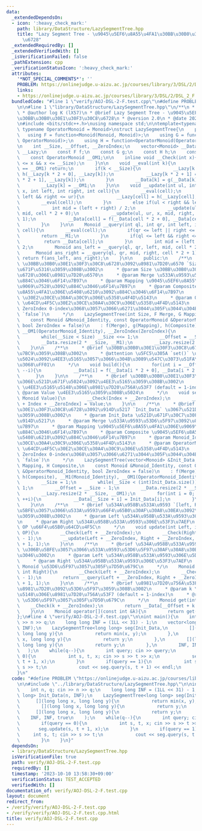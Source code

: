 ```yaml
---
data:
  _extendedDependsOn:
  - icon: ':heavy_check_mark:'
    path: library/DataStructure/LazySegmentTree.hpp
    title: "Lazy Segment Tree - \u9045\u5EF6\u8A55\u4FA1\u30BB\u30B0\u30E1\u30F3\u30C8\
      \u6728"
  _extendedRequiredBy: []
  _extendedVerifiedWith: []
  _isVerificationFailed: false
  _pathExtension: cpp
  _verificationStatusIcon: ':heavy_check_mark:'
  attributes:
    '*NOT_SPECIAL_COMMENTS*': ''
    PROBLEM: https://onlinejudge.u-aizu.ac.jp/courses/library/3/DSL/2/DSL_2_F
    links:
    - https://onlinejudge.u-aizu.ac.jp/courses/library/3/DSL/2/DSL_2_F
  bundledCode: "#line 1 \"verify/AOJ-DSL-2-F.test.cpp\"\n#define PROBLEM \"https://onlinejudge.u-aizu.ac.jp/courses/library/3/DSL/2/DSL_2_F\"\
    \n\n#line 1 \"library/DataStructure/LazySegmentTree.hpp\"\n/**\n * @file LazySegmentTree.hpp\n\
    \ * @author log K (lX57)\n * @brief Lazy Segment Tree - \u9045\u5EF6\u8A55\u4FA1\
    \u30BB\u30B0\u30E1\u30F3\u30C8\u6728\n * @version 2.0\n * @date 2023-10-02\n */\n\
    \n#include <bits/stdc++.h>\nusing namespace std;\n\ntemplate<typename Monoid,\
    \ typename OperatorMonoid = Monoid>\nstruct LazySegmentTree{\n    private:\n \
    \   using F = function<Monoid(Monoid, Monoid)>;\n    using G = function<Monoid(Monoid,\
    \ OperatorMonoid)>;\n    using H = function<OperatorMonoid(OperatorMonoid, OperatorMonoid)>;\n\
    \n    int __Size, __Offset, __ZeroIndex;\n    vector<Monoid> __Data;\n    vector<OperatorMonoid>\
    \ __Lazy;\n    const F f;\n    const G g;\n    const H h;\n    const Monoid __M1;\n\
    \    const OperatorMonoid __OM1;\n\n    inline void __Check(int x){\n        assert(1\
    \ <= x && x <= __Size);\n    }\n\n    void __eval(int k){\n        if(__Lazy[k]\
    \ == __OM1) return;\n        if(k < __Size){\n            __Lazy[k * 2 + 0] =\
    \ h(__Lazy[k * 2 + 0], __Lazy[k]);\n            __Lazy[k * 2 + 1] = h(__Lazy[k\
    \ * 2 + 1], __Lazy[k]);\n        }\n        __Data[k] = g(__Data[k], __Lazy[k]);\n\
    \        __Lazy[k] = __OM1;\n    }\n\n    void __update(int ul, int ur, OperatorMonoid\
    \ x, int left, int right, int cell){\n        __eval(cell);\n        if(ul <=\
    \ left && right <= ur){\n            __Lazy[cell] = h(__Lazy[cell], x);\n    \
    \        __eval(cell);\n        }\n        else if(ul < right && left < ur){\n\
    \            int mid = (left + right) / 2;\n            __update(ul, ur, x, left,\
    \ mid, cell * 2 + 0);\n            __update(ul, ur, x, mid, right, cell * 2 +\
    \ 1);\n            __Data[cell] = f(__Data[cell * 2 + 0], __Data[cell * 2 + 1]);\n\
    \        }\n    }\n\n    Monoid __query(int ql, int qr, int left, int right, int\
    \ cell){\n        __eval(cell);\n        if(qr <= left || right <= ql){\n    \
    \        return __M1;\n        }\n        if(ql <= left && right <= qr){\n   \
    \         return __Data[cell];\n        }\n        int mid = (left + right) /\
    \ 2;\n        Monoid ans_left = __query(ql, qr, left, mid, cell * 2 + 0);\n  \
    \      Monoid ans_right = __query(ql, qr, mid, right, cell * 2 + 1);\n       \
    \ return f(ans_left, ans_right);\n    }\n\n    public:\n    /**\n     * @brief\
    \ \u30BB\u30B0\u30E1\u30F3\u30C8\u6728\u3092\u8981\u7D20\u6570 `Size` \u3067\u521D\
    \u671F\u5316\u3059\u308B\u3002\n     * @param Size \u30BB\u30B0\u30E1\u30F3\u30C8\
    \u6728\u306E\u8981\u7D20\u6570\n     * @param Merge \u533A\u9593\u53D6\u5F97\u3092\
    \u884C\u3046\u6F14\u7B97\n     * @param Mapping \u9045\u5EF6\u8A55\u4FA1\u306E\
    \u9069\u7528\u3092\u884C\u3046\u6F14\u7B97\n     * @param Composite \u9045\u5EF6\
    \u8A55\u4FA1\u306E\u5408\u6210\u3092\u884C\u3046\u6F14\u7B97\n     * @param Monoid_Identity\
    \ \u30E2\u30CE\u30A4\u30C9\u306E\u5358\u4F4D\u5143\n     * @param OperatorMonoid_Identity\
    \ \u64CD\u4F5C\u30E2\u30CE\u30A4\u30C9\u306E\u5358\u4F4D\u5143\n     * @param\
    \ ZeroIndex 0-index\u3068\u3057\u3066\u6271\u3044\u305F\u3044\u304B (default =\
    \ `false`)\n     */\n    LazySegmentTree(int Size, F Merge, G Mapping, H Composite,\n\
    \    const Monoid &Monoid_Identity, const OperatorMonoid &OperatorMonoid_Identity,\
    \ bool ZeroIndex = false)\n    : f(Merge), g(Mapping), h(Composite), __M1(Monoid_Identity),\
    \ __OM1(OperatorMonoid_Identity), __ZeroIndex(ZeroIndex){\n        __Size = 1;\n\
    \        while(__Size < Size) __Size <<= 1;\n        __Offset = __Size - 1;\n\
    \        __Data.resize(2 * __Size, __M1);\n        __Lazy.resize(2 * __Size, __OM1);\n\
    \    }\n\n    /**\n     * @brief \u30BB\u30B0\u30E1\u30F3\u30C8\u6728\u3092\u69CB\
    \u7BC9\u3059\u308B\u3002\n     * @attention \u5FC5\u305A `set()` \u3067\u521D\u671F\
    \u5024\u3092\u4EE3\u5165\u3057\u3066\u304B\u3089\u547C\u3073\u51FA\u3059\u3053\
    \u3068\uFF01\n     */\n    void build(){\n        for(int i = __Offset; i >= 1;\
    \ --i){\n            __Data[i] = f(__Data[i * 2 + 0], __Data[i * 2 + 1]);\n  \
    \      }\n    }\n\n    /**\n     * @brief \u30BB\u30B0\u30E1\u30F3\u30C8\u6728\
    \u306E\u521D\u671F\u5024\u3092\u4EE3\u5165\u3059\u308B\u3002\n     * @param Index\
    \ \u4EE3\u5165\u5148\u306E\u8981\u7D20\u756A\u53F7 (default = 1-index)\n     *\
    \ @param Value \u4EE3\u5165\u3059\u308B\u5024\n     */\n    void set(int Index,\
    \ Monoid Value){\n        __Check(Index + __ZeroIndex);\n        __Data[__Offset\
    \ + Index + __ZeroIndex] = Value;\n    }\n\n    /**\n     * @brief \u30BB\u30B0\
    \u30E1\u30F3\u30C8\u6728\u3092\u914D\u5217 `Init_Data` \u3067\u521D\u671F\u5316\
    \u3059\u308B\u3002\n     * @param Init_Data \u521D\u671F\u30C7\u30FC\u30BF\u306E\
    \u914D\u5217\n     * @param Merge \u533A\u9593\u53D6\u5F97\u3092\u884C\u3046\u6F14\
    \u7B97\n     * @param Mapping \u9045\u5EF6\u8A55\u4FA1\u306E\u9069\u7528\u3092\
    \u884C\u3046\u6F14\u7B97\n     * @param Composite \u9045\u5EF6\u8A55\u4FA1\u306E\
    \u5408\u6210\u3092\u884C\u3046\u6F14\u7B97\n     * @param Monoid_Identity \u30E2\
    \u30CE\u30A4\u30C9\u306E\u5358\u4F4D\u5143\n     * @param OperatorMonoid_Identity\
    \ \u64CD\u4F5C\u30E2\u30CE\u30A4\u30C9\u306E\u5358\u4F4D\u5143\n     * @param\
    \ ZeroIndex 0-index\u3068\u3057\u3066\u6271\u3044\u305F\u3044\u304B (default =\
    \ `false`)\n     */\n    LazySegmentTree(vector<Monoid> &Init_Data, F Merge, G\
    \ Mapping, H Composite,\n    const Monoid &Monoid_Identity, const OperatorMonoid\
    \ &OperatorMonoid_Identity, bool ZeroIndex = false)\n    : f(Merge), g(Mapping),\
    \ h(Composite), __M1(Monoid_Identity), __OM1(OperatorMonoid_Identity), __ZeroIndex(ZeroIndex){\n\
    \        __Size = 1;\n        while(__Size < (int)Init_Data.size()) __Size <<=\
    \ 1;\n        __Offset = __Size - 1;\n        __Data.resize(2 * __Size, __M1);\n\
    \        __Lazy.resize(2 * __Size, __OM1);\n        for(int i = 0; i < (int)Init_Data.size();\
    \ ++i){\n            __Data[__Size + i] = Init_Data[i];\n        }\n        build();\n\
    \    }\n\n    /**\n     * @brief \u534A\u958B\u533A\u9593 `[left, Right)` \u306B\
    \u5BFE\u3057\u3066\u533A\u9593\u66F4\u65B0\u30AF\u30A8\u30EA\u3092\u51E6\u7406\
    \u3059\u308B\u3002\n     * @param Left \u534A\u958B\u533A\u9593\u306E\u5DE6\u7AEF\
    \n     * @param Right \u534A\u958B\u533A\u9593\u306E\u53F3\u7AEF\n     * @param\
    \ OP \u66F4\u65B0\u64CD\u4F5C\n     */\n    void update(int Left, int Right, OperatorMonoid\
    \ OP){\n        __Check(Left + __ZeroIndex);\n        __Check(Right + __ZeroIndex\
    \ - 1);\n        __update(Left + __ZeroIndex, Right + __ZeroIndex, OP, 1, __Size\
    \ + 1, 1);\n    }\n\n    /**\n     * @brief \u534A\u958B\u533A\u9593 `[Left, Right)`\
    \ \u306B\u5BFE\u3057\u3066\u533A\u9593\u53D6\u5F97\u30AF\u30A8\u30EA\u3092\u884C\
    \u3046\u3002\n     * @param Left \u534A\u958B\u533A\u9593\u306E\u5DE6\u7AEF\n\
    \     * @param Right \u534A\u958B\u533A\u9593\u306E\u53F3\u7AEF\n     * @return\
    \ Monoid \u53D6\u5F97\u3057\u305F\u7D50\u679C\n     */\n    Monoid query(int Left,\
    \ int Right){\n        __Check(Left + __ZeroIndex);\n        __Check(Right + __ZeroIndex\
    \ - 1);\n        return __query(Left + __ZeroIndex, Right + __ZeroIndex, 1, __Size\
    \ + 1, 1);\n    }\n\n    /**\n     * @brief \u8981\u7D20\u756A\u53F7 `k` \u306E\
    \u8981\u7D20\u3092\u53D6\u5F97\u3059\u308B\u3002\n     * @param k \u53D6\u5F97\
    \u5148\u306E\u8981\u7D20\u756A\u53F7 (default = 1-index)\n     * @return Monoid\
    \ \u53D6\u5F97\u3057\u305F\u7D50\u679C\n     */\n    Monoid get(int k){\n    \
    \    __Check(k + __ZeroIndex);\n        return __Data[__Offset + k + __ZeroIndex];\n\
    \    }\n\n    Monoid operator[](const int &k){\n        return get(k);\n    }\n\
    };\n#line 4 \"verify/AOJ-DSL-2-F.test.cpp\"\n\nint main(){\n    int n, q; cin\
    \ >> n >> q;\n    long long INF = (1LL << 31) - 1;\n    vector<long long> Init_Data(n,\
    \ INF);\n    LazySegmentTree<long long> seg(Init_Data,\n        [](long long x,\
    \ long long y){\n            return min(x, y);\n        },\n        [](long long\
    \ x, long long y){\n            return y;\n        },\n        [](long long x,\
    \ long long y){\n            return y;\n        },\n        INF, INF, true\n \
    \   );\n    while(q--){\n        int query; cin >> query;\n        if(query ==\
    \ 0){\n            int s, t, x; cin >> s >> t >> x;\n            seg.update(s,\
    \ t + 1, x);\n        }\n        if(query == 1){\n            int s, t; cin >>\
    \ s >> t;\n            cout << seg.query(s, t + 1) << endl;\n        }\n    }\n\
    }\n"
  code: "#define PROBLEM \"https://onlinejudge.u-aizu.ac.jp/courses/library/3/DSL/2/DSL_2_F\"\
    \n\n#include \"../library/DataStructure/LazySegmentTree.hpp\"\n\nint main(){\n\
    \    int n, q; cin >> n >> q;\n    long long INF = (1LL << 31) - 1;\n    vector<long\
    \ long> Init_Data(n, INF);\n    LazySegmentTree<long long> seg(Init_Data,\n  \
    \      [](long long x, long long y){\n            return min(x, y);\n        },\n\
    \        [](long long x, long long y){\n            return y;\n        },\n  \
    \      [](long long x, long long y){\n            return y;\n        },\n    \
    \    INF, INF, true\n    );\n    while(q--){\n        int query; cin >> query;\n\
    \        if(query == 0){\n            int s, t, x; cin >> s >> t >> x;\n     \
    \       seg.update(s, t + 1, x);\n        }\n        if(query == 1){\n       \
    \     int s, t; cin >> s >> t;\n            cout << seg.query(s, t + 1) << endl;\n\
    \        }\n    }\n}"
  dependsOn:
  - library/DataStructure/LazySegmentTree.hpp
  isVerificationFile: true
  path: verify/AOJ-DSL-2-F.test.cpp
  requiredBy: []
  timestamp: '2023-10-10 13:58:30+09:00'
  verificationStatus: TEST_ACCEPTED
  verifiedWith: []
documentation_of: verify/AOJ-DSL-2-F.test.cpp
layout: document
redirect_from:
- /verify/verify/AOJ-DSL-2-F.test.cpp
- /verify/verify/AOJ-DSL-2-F.test.cpp.html
title: verify/AOJ-DSL-2-F.test.cpp
---
```

